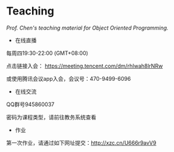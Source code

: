 # Teaching

*Prof. Chen's teaching material for Object Oriented Programming.*


- 在线直播

每周四19:30-22:00 (GMT+08:00) 

点击链接入会：
https://meeting.tencent.com/dm/rhIwah8lrNRw

或使用腾讯会议app入会，会议号：470-9499-6096

- 在线交流

QQ群号945860037

密码为课程类型，请前往教务系统查看

- 作业

第一次作业，请通过如下网址提交：http://xzc.cn/U666r9avV9
